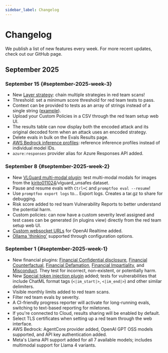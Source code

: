 ```yaml
---
sidebar_label: Changelog
---
```


# Changelog

We publish a list of new features every week. For more recent updates, check out our GitHub page.

## September 2025

### September 15 {#september-2025-week-3}

- New [Layer strategy](/docs/red-team/strategies/#layered-strategies): chain multiple strategies in red team scans!
- Threshold: set a minimum score threshold for red team tests to pass.
- Context can be provided to tests as an array of strings instead of a single string ([example](/docs/configuration/expected-outputs/model-graded/context-relevance/#array-context)).
- Upload your Custom Policies in a CSV through the red team setup web UI.
- The results table can now display both the encoded attack and its original decoded form when an attack uses an encoded strategy.
- Delete evals in bulk on the Evals Results page.
- [AWS Bedrock inference profiles](/docs/providers/aws-bedrock/#application-inference-profiles): reference inference profiles instead of individual model IDs.
- `azure:responses` provider alias for Azure Responses API added.

### September 8 {#september-2025-week-2}

- New [VLGuard multi-modal plugin](/docs/red-team/plugins/vlguard/): test multi-modal modals for images from the [kirito011024](https://huggingface.co/kirito011024)/vlguard_unsafes dataset.
- Pause and resume evals with `Ctrl+C` and `promptfoo eval --resume`!
- Use `promptfoo export logs` to... Export logs. Creates a tar.gz to share for debugging.
- Risk score added to red team Vulnerability Reports to better understand the potential harm.
- Custom policies: can now have a custom severity level assigned and test cases can be generated (in plugins view) directly from the red team setup web UI.
- [Custom websocket URLs](/docs/providers/websocket/) for OpenAI Realtime added.
- [Ollama 'thinking'](https://ollama.com/blog/thinking) supported through configuration options.

### September 1 {#september-2025-week-1}

- New financial plugins: [Financial Confidential disclosure](/docs/red-team/plugins/financial/#financial-confidential-disclosure), [Financial Counterfactual](/docs/red-team/plugins/financial/#financial-defamation), [Financial Defamation](/docs/red-team/plugins/financial/#financial-defamation), [Financial Impartiality](/docs/red-team/plugins/financial/#financial-impartiality), and [Misconduct](/docs/red-team/plugins/financial/#financial-misconduct). They test for incorrect, non-existent, or potentially harm.
- New [Special token injection plugin](/docs/red-team/plugins/special-token-injection/) added; tests for vulnerabilities that include ChatML format tags (`<|im_start|>`, `<|im_end|>`) and other similar delimiters.
- Visible monthly limits added to red team scans.
- Filter red team evals by severity.
- A CI-friendly progress reporter will activate for long-running evals, switching to text-based reporting for miletones.
- If you're connected to Cloud, results sharing will be enabled by default.
- Select TLS certificates when setting up a red team through the web interface.
- AWS Bedrock: AgentCore provider added, OpenAI GPT OSS models supported, and API key authentication added.
- Meta's Llama API support added for all 7 available models; includes multimodal support for Llama 4 variants.
